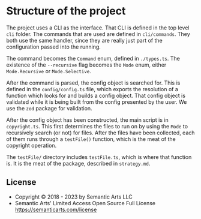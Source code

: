 # Structure of the project

The project uses a CLI as the interface. That CLI is defined in the top level `cli` folder. The commands that are used are defined in `cli/commands`. They both use the same handler, since they are really just part of the configuration passed into the running.

The command becomes the `Command` enum, defined in `./types.ts`. The existence of the `--recursive` flag becomes the `Mode` enum, either `Mode.Recursive` or `Mode.Selective`.

After the command is parsed, the config object is searched for. This is defined in the `config/config.ts` file, which exports the resolution of a function which looks for and builds a config object. That config object is validated while it is being built from the config presented by the user. We use the `zod` package for validation.

After the config object has been constructed, the main script is in `copyright.ts`. This first determines the files to run on by using the `Mode` to recursively search (or not) for files. After the files have been collected, each of them runs through a `testFile()` function, which is the meat of the copyright operation.

The `testFile/` directory includes `testFile.ts`, which is where that function is. It is the meat of the package, described in `strategy.md`.

## License

- Copyright © 2018 - 2023 by Semantic Arts LLC
- Semantic Arts' Limited Access Open Source Full License https://semanticarts.com/license

